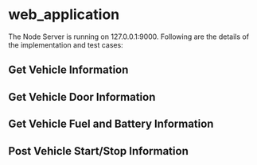 # web_application

The Node Server is running on 127.0.0.1:9000. Following are the details of the implementation and test cases:

## Get Vehicle Information

## Get Vehicle Door Information

## Get Vehicle Fuel and Battery Information

## Post Vehicle Start/Stop Information
